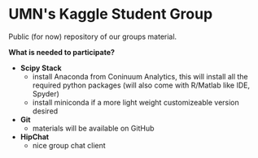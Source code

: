 UMN's Kaggle Student Group
============================================
Public (for now) repository of our groups material.

**What is needed to participate?**
- **Scipy Stack**
    * install Anaconda from Coninuum Analytics, this will install all the required python packages (will also come with R/Matlab like IDE, Spyder)
    * install miniconda if a more light weight customizeable version desired
- **Git**
    * materials will be available on GitHub
- **HipChat**
    * nice group chat client
